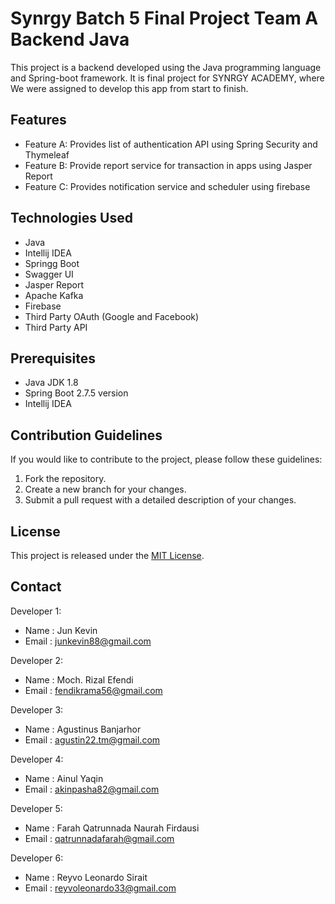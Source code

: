 # Synrgy Batch 5 Final Project Team A Backend Java

This project is a backend developed using the Java programming language and Spring-boot framework. It is final project for SYNRGY ACADEMY, where We were assigned to develop this app from start to finish.

## Features

- Feature A: Provides list of authentication API using Spring Security and Thymeleaf
- Feature B: Provide report service for transaction in apps using Jasper Report 
- Feature C: Provides notification service and scheduler using firebase 

## Technologies Used

- Java
- Intellij IDEA
- Springg Boot
- Swagger UI
- Jasper Report
- Apache Kafka
- Firebase
- Third Party OAuth (Google and Facebook)
- Third Party API

## Prerequisites

- Java JDK 1.8
- Spring Boot 2.7.5 version 
- Intellij IDEA

## Contribution Guidelines

If you would like to contribute to the project, please follow these guidelines:

1. Fork the repository.
2. Create a new branch for your changes.
3. Submit a pull request with a detailed description of your changes.

## License

This project is released under the [MIT License](https://opensource.org/licenses/MIT).

## Contact

Developer 1:

- Name  : Jun Kevin
- Email : junkevin88@gmail.com

Developer 2:

- Name  : Moch. Rizal Efendi
- Email : fendikrama56@gmail.com

Developer 3:

- Name  : Agustinus Banjarhor
- Email : agustin22.tm@gmail.com

Developer 4:

- Name  : Ainul Yaqin
- Email : akinpasha82@gmail.com

Developer 5:

- Name  : Farah Qatrunnada Naurah Firdausi
- Email : qatrunnadafarah@gmail.com

Developer 6:

- Name  : Reyvo Leonardo Sirait
- Email : reyvoleonardo33@gmail.com


